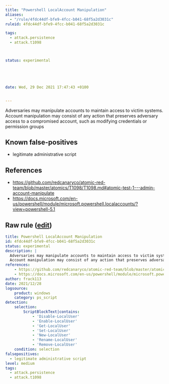 ```yaml
---
title: "Powershell LocalAccount Manipulation"
aliases:
  - "/rule/4fdc44df-bfe9-4fcc-b041-68f5a2d3031c"
ruleid: 4fdc44df-bfe9-4fcc-b041-68f5a2d3031c

tags:
  - attack.persistence
  - attack.t1098



status: experimental





date: Wed, 29 Dec 2021 17:47:43 +0100


---
```


Adversaries may manipulate accounts to maintain access to victim systems.
Account manipulation may consist of any action that preserves adversary access to a compromised account, such as modifying credentials or permission groups


<!--more-->


## Known false-positives

* legitimate administrative script



## References

* https://github.com/redcanaryco/atomic-red-team/blob/master/atomics/T1098/T1098.md#atomic-test-1---admin-account-manipulate
* https://docs.microsoft.com/en-us/powershell/module/microsoft.powershell.localaccounts/?view=powershell-5.1


## Raw rule ([edit](https://github.com/SigmaHQ/sigma/edit/master/rules/windows/powershell/powershell_script/posh_ps_localuser.yml))
```yaml
title: Powershell LocalAccount Manipulation
id: 4fdc44df-bfe9-4fcc-b041-68f5a2d3031c
status: experimental
description: |
  Adversaries may manipulate accounts to maintain access to victim systems.
  Account manipulation may consist of any action that preserves adversary access to a compromised account, such as modifying credentials or permission groups
references:
    - https://github.com/redcanaryco/atomic-red-team/blob/master/atomics/T1098/T1098.md#atomic-test-1---admin-account-manipulate
    - https://docs.microsoft.com/en-us/powershell/module/microsoft.powershell.localaccounts/?view=powershell-5.1
author: frack113
date: 2021/12/28
logsource:
    product: windows
    category: ps_script
detection:
    selection:
        ScriptBlockText|contains:
            - 'Disable-LocalUser'
            - 'Enable-LocalUser'
            - 'Get-LocalUser'
            - 'Set-LocalUser'
            - 'New-LocalUser'
            - 'Rename-LocalUser'
            - 'Remove-LocalUser'
    condition: selection
falsepositives:
  - legitimate administrative script
level: medium
tags:
  - attack.persistence
  - attack.t1098

```

